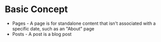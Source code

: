 # Basic Concept

* Pages - A page is for standalone content that isn't associated with a specific date, such as an "About" page
* Posts - A post is a blog post


